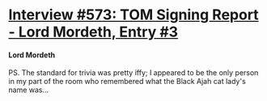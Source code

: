 # [Interview #573: TOM Signing Report - Lord Mordeth, Entry #3](https://www.theoryland.com/intvmain.php?i=573#3)

#### Lord Mordeth

PS. The standard for trivia was pretty iffy; I appeared to be the only person in my part of the room who remembered what the Black Ajah cat lady's name was...

